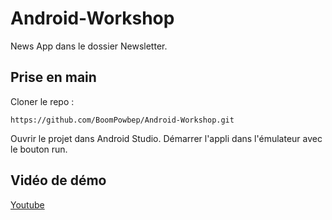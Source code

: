 
# Android-Workshop
News App dans le dossier Newsletter.

## Prise en main
Cloner le repo :

    https://github.com/BoomPowbep/Android-Workshop.git

Ouvrir le projet dans Android Studio. Démarrer l'appli dans l'émulateur avec le bouton run.

## Vidéo de démo
[Youtube](https://youtu.be/kDbQDfV024A)
